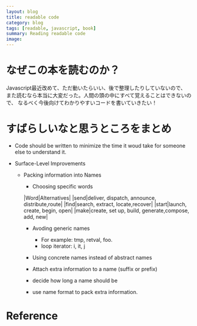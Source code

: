 ```yaml
---
layout: blog
title: readable code
category: blog
tags: [readable, javascript, book]
summary: Reading readable code
image:
---
```


# なぜこの本を読むのか？

Javascript最近改めて、ただ動いたらいい、後で整理したりしていないので、
また読むなら本当に大変だった。人間の頭の中にすべて覚えることはできないので、
なるべく今後向けてわかりやすいコードを書いていきたい！

# すばらしいなと思うところをまとめ

 * Code should be written to minimize the time it woud
 take for someone else to understand it.

 * Surface-Level Improvements
   - Packing information into Names
     + Choosing specific words

     |Word|Alternatives|
     |send|deliver, dispatch, announce, distribute,route|
     |find|search, extract, locate,recover|
     |start|launch, create, begin, open|
     |make|create, set up, build, generate,compose, add, new|

     + Avoding generic names

       - For example: tmp, retval, foo.
       - loop iterator: i, it, j

     + Using concrete names instead of abstract names
     + Attach extra information to a name (suffix or prefix)
     + decide how long a name should be
     + use name format to pack extra information.
# Reference
